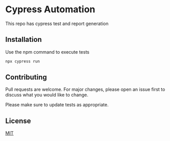 # Cypress Automation

This repo has cypress test and report generation

## Installation

Use the npm command to execute tests

```bash
npx cypress run
```

## Contributing
Pull requests are welcome. For major changes, please open an issue first to discuss what you would like to change.

Please make sure to update tests as appropriate.

## License
[MIT](https://choosealicense.com/licenses/mit/)